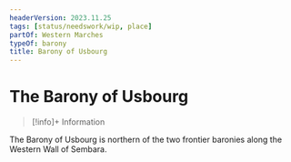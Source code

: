 ```yaml
---
headerVersion: 2023.11.25
tags: [status/needswork/wip, place]
partOf: Western Marches
typeOf: barony
title: Barony of Usbourg
---
```

# The Barony of Usbourg
>[!info]+ Information
> 
>> 

The Barony of Usbourg is northern of the two frontier baronies along the Western Wall of Sembara.
